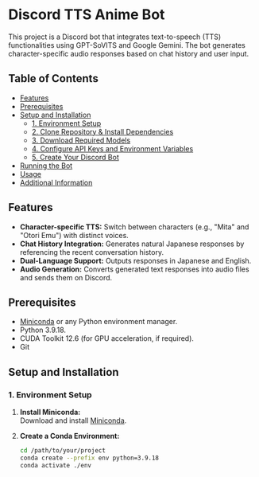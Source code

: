 # Discord TTS Anime Bot

This project is a Discord bot that integrates text-to-speech (TTS) functionalities using GPT-SoVITS and Google Gemini. The bot generates character-specific audio responses based on chat history and user input.

## Table of Contents

- [Features](#features)
- [Prerequisites](#prerequisites)
- [Setup and Installation](#setup-and-installation)
  - [1. Environment Setup](#1-environment-setup)
  - [2. Clone Repository & Install Dependencies](#2-clone-repository--install-dependencies)
  - [3. Download Required Models](#3-download-required-models)
  - [4. Configure API Keys and Environment Variables](#4-configure-api-keys-and-environment-variables)
  - [5. Create Your Discord Bot](#5-create-your-discord-bot)
- [Running the Bot](#running-the-bot)
- [Usage](#usage)
- [Additional Information](#additional-information)

## Features

- **Character-specific TTS:** Switch between characters (e.g., "Mita" and "Otori Emu") with distinct voices.
- **Chat History Integration:** Generates natural Japanese responses by referencing the recent conversation history.
- **Dual-Language Support:** Outputs responses in Japanese and English.
- **Audio Generation:** Converts generated text responses into audio files and sends them on Discord.

## Prerequisites

- [Miniconda](https://docs.conda.io/en/latest/miniconda.html) or any Python environment manager.
- Python 3.9.18.
- CUDA Toolkit 12.6 (for GPU acceleration, if required).
- Git

## Setup and Installation

### 1. Environment Setup

1. **Install Miniconda:**  
   Download and install [Miniconda](https://docs.conda.io/en/latest/miniconda.html).

2. **Create a Conda Environment:**

   ```bash
   cd /path/to/your/project
   conda create --prefix env python=3.9.18
   conda activate ./env

